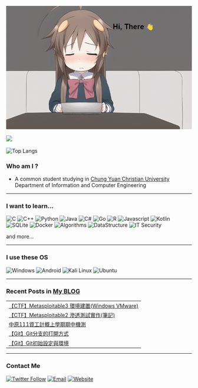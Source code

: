 ![](./assets/images/head.gif)

![](https://komarev.com/ghpvc/?username=ja-errorpro&color=orange)

![Top Langs](https://github-readme-stats.vercel.app/api/top-langs/?username=ja-errorpro&hide=html,CSS&layout=compact)
### Who am I ?
- A common student studying in [Chung Yuan Christian University](https://www1.cycu.edu.tw/) Department of Information and Computer Engineering

---
### I want to learn...
![C](https://img.shields.io/badge/-C-00599c?style=flat&logo=C)
![C++](https://img.shields.io/badge/C%2B%2B-00599c?logo=c%2B%2B&style=flat)
![Python](https://img.shields.io/badge/-Python-yellow?logo=Python&style=flat)
![Java](https://img.shields.io/badge/Java-ed8b00?logo=java&style=flat&logoColor=white)
![C#](https://img.shields.io/badge/C%23-239120?logo=c-sharp&style=flat)
![Go](https://img.shields.io/badge/GoLang-00add8?logo=Go&style=flat&logoColor=white)
![R](https://img.shields.io/badge/R-2e6dc3?logo=R&style=flat)
![Javascript](https://img.shields.io/badge/Javascript-ffb13b?logo=javascript&style=flat&logoColor=white)
![Kotlin](https://img.shields.io/badge/Kotlin-0095d5?logo=Kotlin&style=flat)
![SQLite](https://img.shields.io/badge/SQLite-07405E?logo=SQLite&style=flat)
![Docker](https://img.shields.io/badge/Docker-2496ED?style=flat-square&logo=Docker&logoColor=white)
![Algorithms](https://img.shields.io/badge/Algorithms-2e6dc3?logo=TheAlgorithms&style=flat&logoColor=white)
![DataStructure](https://img.shields.io/badge/Data%20Structure-red?logo=Task&style=flat&logoColor=white)
![IT Security](https://img.shields.io/badge/IT%20Security-154700?logo=HackClub&style=flat&logoColor=white)

and more...

---
### I use these OS
![Windows](https://img.shields.io/badge/Windows_11-0078D6?style=flat-square&logo=Windows11&logoColor=white)
![Android](https://img.shields.io/badge/Android-3DDC84?style=flat-square&logo=Android&logoColor=white)
![Kali Linux](https://img.shields.io/badge/Kali%20Linux-557C94?style=flat-square&logo=Kali-Linux&logoColor=white)
![Ubuntu](https://img.shields.io/badge/Ubuntu-E95420?style=flat-square&logo=Ubuntu&logoColor=white)

---
### Recent Posts in [My BLOG](https://ja-errorpro.cf)

<table>
<!-- BLOG-POST-LIST:START --><tr><td><a href="https://ja-errorpro.cf/posts/2022/metasploitable3_installation/">【CTF】Metasploitable3 環境建置&lpar;Windows VMware&rpar;</a></td></tr><tr><td><a href="https://ja-errorpro.cf/posts/2022/metasploitable2_vsftpd/">【CTF】Metasploitable2 滲透測試實作&lpar;筆記&rpar;</a></td></tr><tr><td><a href="https://ja-errorpro.cf/posts/2022/cycu_cal111_midterm/">中原111資工計概上學期期中機測</a></td></tr><tr><td><a href="https://ja-errorpro.cf/posts/2022/git_branch/">【Git】Git分支的打開方式</a></td></tr><tr><td><a href="https://ja-errorpro.cf/posts/2022/git_initial/">【Git】Git初始設定與環境</a></td></tr><!-- BLOG-POST-LIST:END -->

</table>

---
### Contact Me
[![Twitter Follow](https://img.shields.io/twitter/follow/CompileErr0r?color=1ca0f1&label=%40CompileErr0r&logoColor=1ca0f1&style=social)](https://twitter.com/CompileErr0r)
[![Email](https://img.shields.io/badge/Gmail-D14836?style=flat-square&logo=Gmail&logoColor=white)](mailto:yijiahuang@ja-errorpro.cf)
[![Website](https://img.shields.io/website?label=BLOG&up_color=green&up_message=Comment&url=https%3A%2F%2Fja-errorpro.cf)](https://ja-errorpro.cf/comment/)


<!--


- 🔭 I’m currently working on ...
- 🌱 I’m currently learning ...
- 👯 I’m looking to collaborate on ...
- 🤔 I’m looking for help with ...
- 💬 Ask me about ...
- 📫 How to reach me: ...
- 😄 Pronouns: ...
- ⚡ Fun fact: ...
-->

